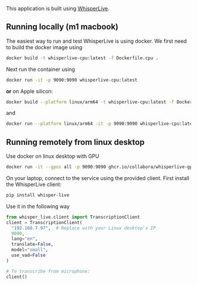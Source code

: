 This application is built using [WhisperLive](https://github.com/collabora/WhisperLive).

## Running locally (m1 macbook)

The easiest way to run and test WhisperLive is using docker. We first need to build the docker image using

```bash
docker build -t whisperlive-cpu:latest -f Dockerfile.cpu .
```
Next run the container using
```bash
docker run -it -p 9090:9090 whisperlive-cpu:latest
```
**or** on Apple silicon:
```bash
docker build --platform linux/arm64 -t whisperlive-cpu:latest -f Dockerfile.cpu .
```
and 
```bash
docker run --platform linux/arm64 -it -p 9090:9090 whisperlive-cpu:latest
```

## Running remotely from linux desktop
Use docker on linux desktop with GPU
```bash
docker run -it --gpus all -p 9090:9090 ghcr.io/collabora/whisperlive-gpu:latest
```
On your laptop, connect to the service using the provided client. First install the WhisperLive client:
```bash
pip install whisper-live
```
Use it in the following way
```python
from whisper_live.client import TranscriptionClient
client = TranscriptionClient(
  "192.168.7.97",  # Replace with your Linux desktop's IP
  9090,
  lang="en",
  translate=False,
  model="small",
  use_vad=False
)

# To transcribe from microphone:
client()
```
